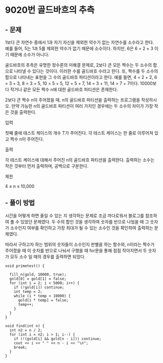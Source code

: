 # 9020번 골드바흐의 추측

## - 문제
1보다 큰 자연수 중에서  1과 자기 자신을 제외한 약수가 없는 자연수를 소수라고 한다. 예를 들어, 5는 1과 5를 제외한 약수가 없기 때문에 소수이다. 하지만, 6은 6 = 2 × 3 이기 때문에 소수가 아니다.

골드바흐의 추측은 유명한 정수론의 미해결 문제로, 2보다 큰 모든 짝수는 두 소수의 합으로 나타낼 수 있다는 것이다. 이러한 수를 골드바흐 수라고 한다. 또, 짝수를 두 소수의 합으로 나타내는 표현을 그 수의 골드바흐 파티션이라고 한다. 예를 들면, 4 = 2 + 2, 6 = 3 + 3, 8 = 3 + 5, 10 = 5 + 5, 12 = 5 + 7, 14 = 3 + 11, 14 = 7 + 7이다. 10000보다 작거나 같은 모든 짝수 n에 대한 골드바흐 파티션은 존재한다.

2보다 큰 짝수 n이 주어졌을 때, n의 골드바흐 파티션을 출력하는 프로그램을 작성하시오. 만약 가능한 n의 골드바흐 파티션이 여러 가지인 경우에는 두 소수의 차이가 가장 작은 것을 출력한다.

입력

첫째 줄에 테스트 케이스의 개수 T가 주어진다. 각 테스트 케이스는 한 줄로 이루어져 있고 짝수 n이 주어진다.

출력

각 테스트 케이스에 대해서 주어진 n의 골드바흐 파티션을 출력한다. 출력하는 소수는 작은 것부터 먼저 출력하며, 공백으로 구분한다.

제한

4 ≤ n ≤ 10,000
## - 풀이 방법
시간을 어떻게 하면 줄일 수 있는 지 생각하는 문제로 조금 까다로워서 블로그를 참조하여 풀 수 있었던 문제였다. 두 수의 합인 것을 생각하여 숫자를 반으로 나눴을 때 그 숫자가 소수인지 여부를 확인하고 가장 최대가 될 수 있는 소수인 것을 확인하여 출력하는 문제였다. 

따라서 구하고자 하는 범위의 숫자들이 소수인지 판별을 하는 함수와, n이라는 짝수가 주어졌을 때 이 숫자를 반으로 나눠서 구했을 때 for문을 통해 점점 작아지면서 두 숫자가 모두 소수 일 때의 경우를 출력하면 되었다.

    void primetest() {

      fill_n(gold, 10000, true);
      gold[0] = gold[1] = false;
      for (int i = 2; i < 5000; i++) {
        if (!gold[i]) continue;
        int temp = 2;
        while (i * temp < 10000) {
          gold[i * temp] = false;
          temp++;
        }
      }
    }

    void find(int n) {
      int n2 = n / 2;
      for (int i = n2; i > 1; i--) {
        if (!(gold[i] && gold[n - i])) continue;
        cout << i << " " << n - i << "\n";
        break;
      }
    }
